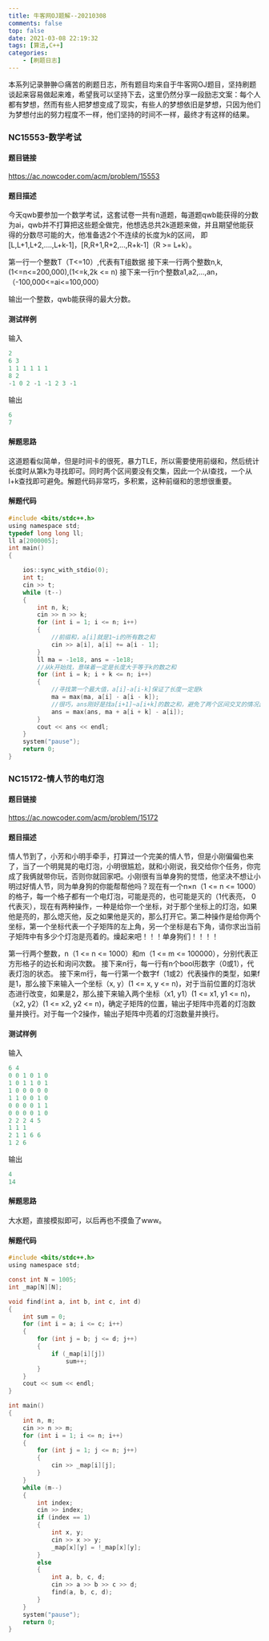 ```yaml
---
title: 牛客网OJ题解--20210308
comments: false
top: false
date: 2021-03-08 22:19:32
tags: [算法,C++]
categories: 
	- [刷题日志]
---
```


本系列记录翀翀😐痛苦的刷题日志，所有题目均来自于牛客网OJ题目，坚持刷题谈起来容易做起来难，希望我可以坚持下去，这里仍然分享一段励志文案：每个人都有梦想，然而有些人把梦想变成了现实，有些人的梦想依旧是梦想，只因为他们为梦想付出的努力程度不一样，他们坚持的时间不一样，最终才有这样的结果。

<!-- more -->

### NC15553-数学考试

#### 题目链接

https://ac.nowcoder.com/acm/problem/15553

#### 题目描述

今天qwb要参加一个数学考试，这套试卷一共有n道题，每道题qwb能获得的分数为ai，qwb并不打算把这些题全做完，他想选总共2k道题来做，并且期望他能获得的分数尽可能的大，他准备选2个不连续的长度为k的区间， 即[L,L+1,L+2,....,L+k-1]，[R,R+1,R+2,...,R+k-1]（R >= L+k）。

第一行一个整数T（T<=10）,代表有T组数据
接下来一行两个整数n,k,(1<=n<=200,000),(1<=k,2k <= n)
接下来一行n个整数a1,a2,...,an，（-100,000<=ai<=100,000）

输出一个整数，qwb能获得的最大分数。

#### 测试样例

输入

```c
2
6 3
1 1 1 1 1 1
8 2
-1 0 2 -1 -1 2 3 -1
```

输出

```C
6
7
```

#### 解题思路

这道题看似简单，但是时间卡的很死，暴力TLE，所以需要使用前缀和，然后统计长度时从第k为寻找即可。同时两个区间要没有交集，因此一个从l查找，一个从l+k查找即可避免。解题代码非常巧，多积累，这种前缀和的思想很重要。

#### 解题代码

```c
#include <bits/stdc++.h>
using namespace std;
typedef long long ll;
ll a[2000005];
int main()
{

    ios::sync_with_stdio(0);
    int t;
    cin >> t;
    while (t--)
    {
        int n, k;
        cin >> n >> k;
        for (int i = 1; i <= n; i++)
        {
            //前缀和，a[i]就是1~i的所有数之和
            cin >> a[i], a[i] += a[i - 1];
        }
        ll ma = -1e18, ans = -1e18;
        //从k开始找，意味着一定是长度大于等于k的数之和
        for (int i = k; i + k <= n; i++)
        {
            //寻找第一个最大值，a[i]-a[i-k]保证了长度一定是k
            ma = max(ma, a[i] - a[i - k]);
            //很巧，ans刚好是找a[i+1]~a[i+k]的数之和，避免了两个区间交叉的情况出现
            ans = max(ans, ma + a[i + k] - a[i]);
        }
        cout << ans << endl;
    }
    system("pause");
    return 0;
}
```

### NC15172-情人节的电灯泡

#### 题目链接

https://ac.nowcoder.com/acm/problem/15172

#### 题目描述

情人节到了，小芳和小明手牵手，打算过一个完美的情人节，但是小刚偏偏也来了，当了一个明晃晃的电灯泡，小明很尴尬，就和小刚说，我交给你个任务，你完成了我俩就带你玩，否则你就回家吧。小刚很有当单身狗的觉悟，他坚决不想让小明过好情人节，同为单身狗的你能帮帮他吗？现在有一个n×n（1 <= n <= 1000）的格子，每一个格子都有一个电灯泡，可能是亮的，也可能是灭的（1代表亮， 0代表灭），现在有两种操作，一种是给你一个坐标，对于那个坐标上的灯泡，如果他是亮的，那么熄灭他，反之如果他是灭的，那么打开它。第二种操作是给你两个坐标，第一个坐标代表一个子矩阵的左上角，另一个坐标是右下角，请你求出当前子矩阵中有多少个灯泡是亮着的。燥起来吧！！！单身狗们！！！！

第一行两个整数，n（1 <= n <= 1000）和m（1 <= m <= 100000），分别代表正方形格子的边长和询问次数。
接下来n行，每一行有n个bool形数字（0或1），代表灯泡的状态。
接下来m行，每一行第一个数字f（1或2）代表操作的类型，如果f是1，那么接下来输入一个坐标（x, y）(1 <= x, y <= n)，对于当前位置的灯泡状态进行改变，如果是2，那么接下来输入两个坐标（x1, y1）(1 <= x1, y1 <= n)， （x2, y2）(1 <= x2, y2 <= n)，确定子矩阵的位置，输出子矩阵中亮着的灯泡数量并换行。对于每一个2操作，输出子矩阵中亮着的灯泡数量并换行。

#### 测试样例

输入

```c
6 4
0 0 1 0 1 0
1 0 1 1 0 1
1 0 0 0 0 0
1 1 0 0 1 0
0 0 0 0 1 1
0 0 0 0 1 0
2 2 2 4 5
1 1 1
2 1 1 6 6
1 2 6
```

输出

```c
4
14
```

#### 解题思路

大水题，直接模拟即可，以后再也不摸鱼了www。

#### 解题代码

```c
#include <bits/stdc++.h>
using namespace std;

const int N = 1005;
int _map[N][N];

void find(int a, int b, int c, int d)
{
    int sum = 0;
    for (int i = a; i <= c; i++)
    {
        for (int j = b; j <= d; j++)
        {
            if (_map[i][j])
                sum++;
        }
    }
    cout << sum << endl;
}

int main()
{
    int n, m;
    cin >> n >> m;
    for (int i = 1; i <= n; i++)
    {
        for (int j = 1; j <= n; j++)
        {
            cin >> _map[i][j];
        }
    }
    while (m--)
    {
        int index;
        cin >> index;
        if (index == 1)
        {
            int x, y;
            cin >> x >> y;
            _map[x][y] = !_map[x][y];
        }
        else
        {
            int a, b, c, d;
            cin >> a >> b >> c >> d;
            find(a, b, c, d);
        }
    }
    system("pause");
    return 0;
}
```

